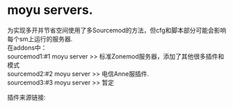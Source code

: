 # moyu servers.
为实现多开并节省空间使用了多Sourcemod的方法，但cfg和脚本部分可能会影响每个sm上运行的服务器.                                   
在addons中：                                                   
sourcemod1:#1 moyu server >> 标准Zonemod服务器，添加了其他很多插件和模式                                  
sourcemod2:#2 moyu server >> 电信Anne服插件.                                 
sourcemod3:#3 moyu server >> 暂定                                             
                                                    
插件来源链接:                         





